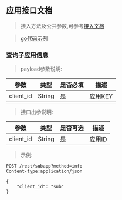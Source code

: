 ## 应用接口文档

> 接入方法及公共参数,可参考[接入文档](rest.md)

> [go代码示例](https://github.com/shanliu/lsys/blob/main/sdk/go/examples/basic/app_test.go)

### 查询子应用信息

> payload参数说明:

| 参数         | 类型      | 是否必填   | 描述    |
|-------------|-----------|------------|-----------------------------------|
| client_id     | String  | 是	       | 应用KEY                           |

> 接口出参说明:

| 参数         | 类型      | 是否可选   | 描述               |
|-------------|-----------|-----------|-------------------|
| client_id   | String	 | 是	  | 应用ID                 |

> 示例:
```http
POST /rest/subapp?method=info
Content-type:application/json

{
    "client_id": "sub"
}
```

